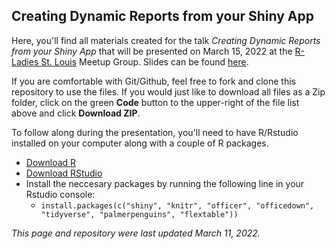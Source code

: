 ## Creating Dynamic Reports from your Shiny App

Here, you'll find all materials created for the talk *Creating Dynamic Reports from your Shiny App* that will be presented on March 15, 2022 at the [R-Ladies St. Louis](https://www.meetup.com/rladies-st-louis/) Meetup Group. Slides can be found [here](https://winterstat.github.io/slides/).

If you are comfortable with Git/Github, feel free to fork and clone this repository to use the files. If you would just like to download all files as a Zip folder, click on the green **Code** button to the upper-right of the file list above and click **Download ZIP**.

To follow along during the presentation, you'll need to have R/Rstudio installed on your computer along with a couple of R packages.

- [Download R](https://cran.rstudio.com/)
- [Download RStudio](https://www.rstudio.com/products/rstudio/download/)
- Install the neccesary packages by running the following line in your Rstudio console:
  - `install.packages(c("shiny", "knitr", "officer", "officedown", "tidyverse", "palmerpenguins", "flextable"))`

*This page and repository were last updated March 11, 2022.*
